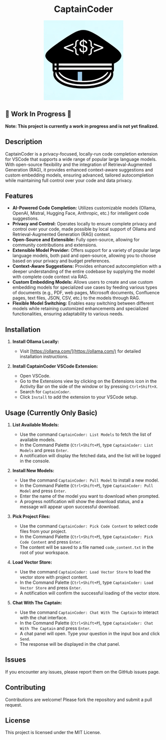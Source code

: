 <div align="center">

# CaptainCoder

![CaptainCoder Logo](icon.png)
</div>

## 🚧 Work In Progress 🚧

**Note: This project is currently a work in progress and is not yet finalized.**

## Description

CaptainCoder is a privacy-focused, locally-run code completion extension for VSCode that supports a wide range of popular large language models. With open-source flexibility and the integration of Retrieval-Augmented Generation (RAG), it provides enhanced context-aware suggestions and custom embedding models, ensuring advanced, tailored autocompletion while maintaining full control over your code and data privacy.

## Features

- **AI-Powered Code Completion:** Utilizes customizable models (Ollama, OpenAI, Mistral, Hugging Face, Anthropic, etc.) for intelligent code suggestions.
- **Privacy and Control:** Operates locally to ensure complete privacy and control over your code, made possible by local support of Ollama and Retrieval-Augmented Generation (RAG) context.
- **Open-Source and Extensible:** Fully open-source, allowing for community contributions and extensions.
- **Extensible Model Provider:** Offers support for a variety of popular large language models, both paid and open-source, allowing you to choose based on your privacy and budget preferences.
- **Context-Aware Suggestions:** Provides enhanced autocompletion with a deeper understanding of the entire codebase by supplying the model with complete code context via RAG.
- **Custom Embedding Models:** Allows users to create and use custom embedding models for specialized use cases by feeding various types of documents (e.g., PDF, web pages, Microsoft documents, Confluence pages, text files, JSON, CSV, etc.) to the models through RAG.
- **Flexible Model Switching:** Enables easy switching between different models while retaining customized enhancements and specialized functionalities, ensuring adaptability to various needs.

## Installation

1. **Install Ollama Locally:**
   - Visit [https://ollama.com/](https://ollama.com/) for detailed installation instructions.

2. **Install CaptainCoder VSCode Extension:**
   - Open VSCode.
   - Go to the Extensions view by clicking on the Extensions icon in the Activity Bar on the side of the window or by pressing `Ctrl+Shift+X`.
   - Search for `CaptainCoder`.
   - Click `Install` to add the extension to your VSCode setup.

## Usage (Currently Only Basic)

1. **List Available Models:**
   - Use the command `CaptainCoder: List Models` to fetch the list of available models.
   - In the Command Palette (`Ctrl+Shift+P`), type `CaptainCoder: List Models` and press `Enter`.
   - A notification will display the fetched data, and the list will be logged in the console.

2. **Install New Models:**
   - Use the command `CaptainCoder: Pull Model` to install a new model.
   - In the Command Palette (`Ctrl+Shift+P`), type `CaptainCoder: Pull Model` and press `Enter`.
   - Enter the name of the model you want to download when prompted.
   - A progress notification will show the download status, and a message will appear upon successful download.

3. **Pick Project Files:**
   - Use the command `CaptainCoder: Pick Code Content` to select code files from your project.
   - In the Command Palette (`Ctrl+Shift+P`), type `CaptainCoder: Pick Code Content` and press `Enter`.
   - The content will be saved to a file named `code_content.txt` in the root of your workspace.

4. **Load Vector Store:**
   - Use the command `CaptainCoder: Load Vector Store` to load the vector store with project content.
   - In the Command Palette (`Ctrl+Shift+P`), type `CaptainCoder: Load Vector Store` and press `Enter`.
   - A notification will confirm the successful loading of the vector store.

5. **Chat With The Captain:**
   - Use the command `CaptainCoder: Chat With The Captain` to interact with the chat interface.
   - In the Command Palette (`Ctrl+Shift+P`), type `CaptainCoder: Chat With The Captain` and press `Enter`.
   - A chat panel will open. Type your question in the input box and click `Send`.
   - The response will be displayed in the chat panel.

## Issues

If you encounter any issues, please report them on the GitHub issues page.

## Contributing

Contributions are welcome! Please fork the repository and submit a pull request.

## License

This project is licensed under the MIT License.
